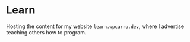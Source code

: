 # Learn

Hosting the content for my website `learn.wpcarro.dev`, where I advertise
teaching others how to program.
